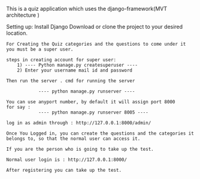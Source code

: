 This is a quiz application which uses the django-framework(MVT architecture )

Setting up:
    Install Django 
    Download or clone the project to your desired location.

    For Creating the Quiz categories and the questions to come under it you must be a super user.
    
    steps in creating account for super user:
        1) ---- Python manage.py createsuperuser ----
        2) Enter your username mail id and password

    Then run the server . cmd for running the server 

                ---- python manage.py runserver ----

    You can use anyport number, by default it will assign port 8000
    for say :
                ---- python manage.py runserver 8005 ----

    log in as admin through : http://127.0.0.1:8000/admin/

    Once You Logged in, you can create the questions and the categories it belongs to, so that the normal user can access it.

    If you are the person who is going to take up the test. 

    Normal user login is : http://127.0.0.1:8000/

    After registering you can take up the test.



